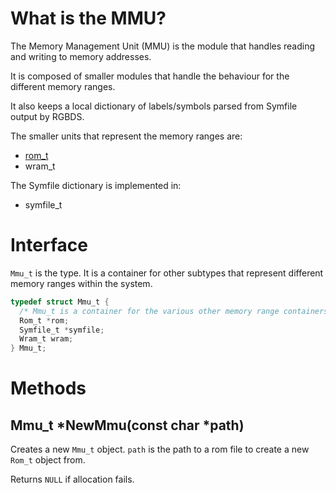 # What is the MMU?

The Memory Management Unit (MMU) is the module that handles reading and writing to memory addresses.

It is composed of smaller modules that handle the behaviour for the different memory ranges.

It also keeps a local dictionary of labels/symbols parsed from Symfile output by RGBDS.

The smaller units that represent the memory ranges are:

* [rom_t](rom_t.md)
* wram\_t

The Symfile dictionary is implemented in:
* symfile\_t

# Interface

`Mmu_t` is the type. It is a container for other subtypes that represent different memory ranges within the system.

```c
typedef struct Mmu_t {
  /* Mmu_t is a container for the various other memory range containers */
  Rom_t *rom;
  Symfile_t *symfile;
  Wram_t wram;
} Mmu_t;
```

# Methods

## Mmu\_t *NewMmu(const char *path)

Creates a new `Mmu_t` object. `path` is the path to a rom file to create a new `Rom_t` object from.

Returns `NULL` if allocation fails.
